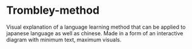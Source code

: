 # Trombley-method
Visual explanation of a language learning method that can be applied to japanese language as well as chinese. Made in a form of an interactive diagram with minimum text, maximum visuals.
